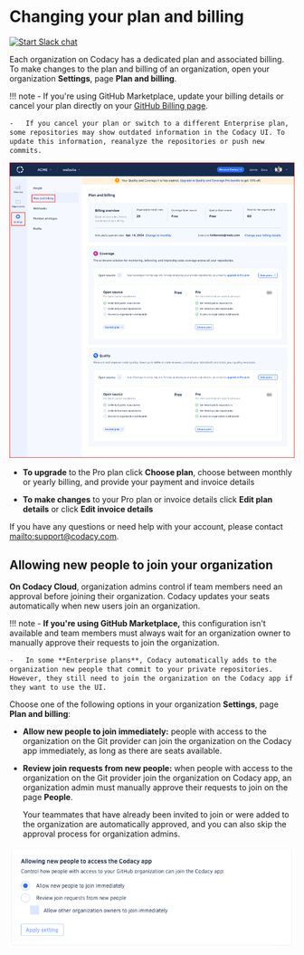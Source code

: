 # Changing your plan and billing

[![Start Slack chat](./images/slack-banner-2x.png)](https://start-chat.com/slack/codacy/tKNKyy)

Each organization on Codacy has a dedicated plan and associated billing. To make changes to the plan and billing of an organization, open your organization **Settings**, page **Plan and billing**.

<!--plan-caveats-start-->
!!! note
    -   If you're using GitHub Marketplace, update your billing details or cancel your plan directly on your [GitHub Billing page](https://github.com/settings/billing/summary).

    -   If you cancel your plan or switch to a different Enterprise plan, some repositories may show outdated information in the Codacy UI. To update this information, reanalyze the repositories or push new commits.
<!--plan-caveats-end-->

![Plan and billing for a Codacy organization](images/organization-plan-billing.png)

-   **To upgrade** to the Pro plan click **Choose plan**, choose between monthly or yearly billing, and provide your payment and invoice details

-   **To make changes** to your Pro plan or invoice details click **Edit plan details** or click **Edit invoice details**

If you have any questions or need help with your account, please contact <mailto:support@codacy.com>.

## Allowing new people to join your organization

**On Codacy Cloud**, organization admins control if team members need an approval before joining their organization. Codacy updates your seats automatically when new users join an organization.

!!! note
    -   **If you're using GitHub Marketplace,** this configuration isn't available and team members must always wait for an organization owner to manually approve their requests to join the organization.

    -   In some **Enterprise plans**, Codacy automatically adds to the organization new people that commit to your private repositories. However, they still need to join the organization on the Codacy app if they want to use the UI.

Choose one of the following options in your organization **Settings**, page **Plan and billing**:

-   **Allow new people to join immediately:** people with access to the organization on the Git provider can join the organization on the Codacy app immediately, as long as there are seats available.

-   **Review join requests from new people:** when people with access to the organization on the Git provider join the organization on Codacy app, an organization admin must manually approve their requests to join on the page **People**.

    Your teammates that have already been invited to join or were added to the organization are automatically approved, and you can also skip the approval process for organization admins.

![Accepting new people to the organization](images/organization-plan-billing-people-accept.png)
